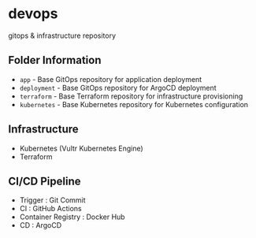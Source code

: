 # devops
gitops &amp; infrastructure repository

## Folder Information
- `app` - Base GitOps repository for application deployment
- `deployment` - Base GitOps repository for ArgoCD deployment
- `terraform` - Base Terraform repository for infrastructure provisioning
- `kubernetes` - Base Kubernetes repository for Kubernetes configuration

## Infrastructure
- Kubernetes (Vultr Kubernetes Engine)
- Terraform

## CI/CD Pipeline
- Trigger : Git Commit
- CI : GitHub Actions
- Container Registry : Docker Hub
- CD : ArgoCD

